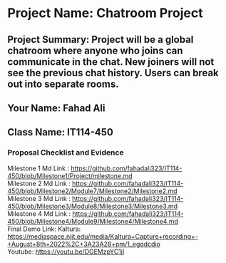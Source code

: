 # Project Name: Chatroom Project
## Project Summary: Project will be a global chatroom where anyone who joins can communicate in the chat. New joiners will not see the previous chat history. Users can break out into separate rooms.
## Your Name: Fahad Ali 
## Class Name: IT114-450

 
### Proposal Checklist and Evidence
  Milestone 1 Md Link : https://github.com/fahadali323/IT114-450/blob/Milestone1/Project/milestone.md 
  <br>
  Milestone 2 Md Link : https://github.com/fahadali323/IT114-450/blob/Milestone2/Module7/Milestone2/Milestone2.md
  <br>
  Milestone 3 Md Link : https://github.com/fahadali323/IT114-450/blob/Milestone3/Module8/Milestone3/Milestone3.md
  <br>
  Milestone 4 Md Link : https://github.com/fahadali323/IT114-450/blob/Milestone4/Module9/Milestone4/Milestone4.md
  <br>
  Final Demo Link: Kaltura: https://mediaspace.njit.edu/media/Kaltura+Capture+recording+-+August+8th+2022%2C+3A23A28+pm/1_egqdcdio
        <br>
          Youtube: https://youtu.be/DGEMzpYC1jI
